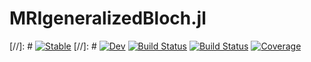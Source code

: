 # MRIgeneralizedBloch.jl

[//]: # [![Stable](https://img.shields.io/badge/docs-stable-blue.svg)](https://JakobAsslaender.github.io/MRIgeneralizedBloch.jl/stable)
[//]: # [![Dev](https://img.shields.io/badge/docs-dev-blue.svg)](https://JakobAsslaender.github.io/MRIgeneralizedBloch.jl/dev)
[![Build Status](https://github.com/JakobAsslaender/MRIgeneralizedBloch.jl/workflows/CI/badge.svg)](https://github.com/JakobAsslaender/MRIgeneralizedBloch.jl/actions)
[![Build Status](https://travis-ci.com/JakobAsslaender/MRIgeneralizedBloch.jl.svg?branch=master)](https://travis-ci.com/JakobAsslaender/MRIgeneralizedBloch.jl)
[![Coverage](https://codecov.io/gh/JakobAsslaender/MRIgeneralizedBloch.jl/branch/master/graph/badge.svg)](https://codecov.io/gh/JakobAsslaender/MRIgeneralizedBloch.jl)